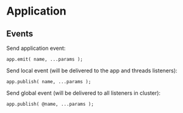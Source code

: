 # Application

## Events

Send application event:

```
app.emit( name, ...params );
```

Send local event (will be delivered to the app and threads listeners):

```
app.publish( name, ...params );
```

Send global event (will be delivered to all listeners in cluster):

```
app.publish( @name, ...params );
```
